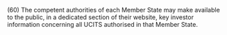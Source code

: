 (60) The competent authorities of each Member State may make available to the public, in a dedicated section of their website, key investor information concerning all UCITS authorised in that Member State.